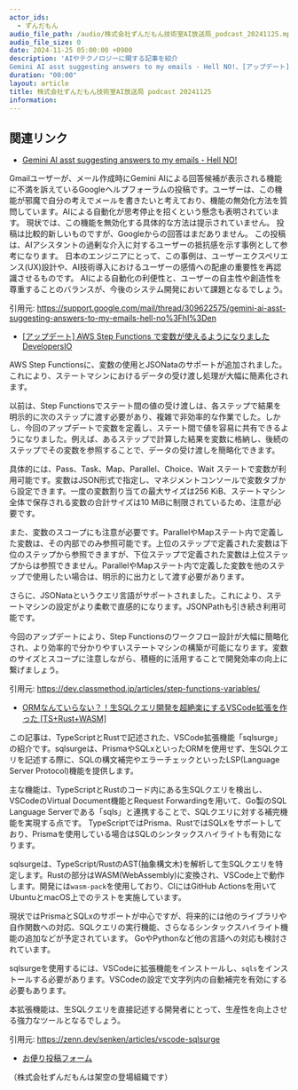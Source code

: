 ```yaml
---
actor_ids:
  - ずんだもん
audio_file_path: /audio/株式会社ずんだもん技術室AI放送局_podcast_20241125.mp3
audio_file_size: 0
date: 2024-11-25 05:00:00 +0900
description: 'AIやテクノロジーに関する記事を紹介  
Gemini AI asst suggesting answers to my emails - Hell NO!、[アップデート] AWS Step Functions で変数が使えるようになりました  DevelopersIO、ORMなんていらない？！生SQLクエリ開発を超絶楽にするVSCode拡張を作った [TS+Rust+WASM]'
duration: "00:00"
layout: article
title: 株式会社ずんだもん技術室AI放送局 podcast 20241125
information: 
---
```


## 関連リンク


- [Gemini AI asst suggesting answers to my emails - Hell NO!](https://support.google.com/mail/thread/309622575/gemini-ai-asst-suggesting-answers-to-my-emails-hell-no%3Fhl%3Den)  


Gmailユーザーが、メール作成時にGemini AIによる回答候補が表示される機能に不満を訴えているGoogleヘルプフォーラムの投稿です。ユーザーは、この機能が邪魔で自分の考えでメールを書きたいと考えており、機能の無効化方法を質問しています。AIによる自動化が思考停止を招くという懸念も表明されています。  現状では、この機能を無効化する具体的な方法は提示されていません。  投稿は比較的新しいものですが、Googleからの回答はまだありません。  この投稿は、AIアシスタントの過剰な介入に対するユーザーの抵抗感を示す事例として参考になります。  日本のエンジニアにとって、この事例は、ユーザーエクスペリエンス(UX)設計や、AI技術導入におけるユーザーの感情への配慮の重要性を再認識させるものです。  AIによる自動化の利便性と、ユーザーの自主性や創造性を尊重することのバランスが、今後のシステム開発において課題となるでしょう。


引用元: https://support.google.com/mail/thread/309622575/gemini-ai-asst-suggesting-answers-to-my-emails-hell-no%3Fhl%3Den


- [[アップデート] AWS Step Functions で変数が使えるようになりました  DevelopersIO](https://dev.classmethod.jp/articles/step-functions-variables/)  



AWS Step Functionsに、変数の使用とJSONataのサポートが追加されました。これにより、ステートマシンにおけるデータの受け渡し処理が大幅に簡素化されます。

以前は、Step Functionsでステート間の値の受け渡しは、各ステップで結果を明示的に次のステップに渡す必要があり、複雑で非効率的な作業でした。しかし、今回のアップデートで変数を定義し、ステート間で値を容易に共有できるようになりました。例えば、あるステップで計算した結果を変数に格納し、後続のステップでその変数を参照することで、データの受け渡しを簡略化できます。

具体的には、Pass、Task、Map、Parallel、Choice、Wait ステートで変数が利用可能です。変数はJSON形式で指定し、マネジメントコンソールで変数タブから設定できます。一度の変数割り当ての最大サイズは256 KiB、ステートマシン全体で保存される変数の合計サイズは10 MiBに制限されているため、注意が必要です。

また、変数のスコープにも注意が必要です。ParallelやMapステート内で定義した変数は、その内部でのみ参照可能です。上位のステップで定義された変数は下位のステップから参照できますが、下位ステップで定義された変数は上位ステップからは参照できません。ParallelやMapステート内で定義した変数を他のステップで使用したい場合は、明示的に出力として渡す必要があります。

さらに、JSONataというクエリ言語がサポートされました。これにより、ステートマシンの設定がより柔軟で直感的になります。JSONPathも引き続き利用可能です。

今回のアップデートにより、Step Functionsのワークフロー設計が大幅に簡略化され、より効率的で分かりやすいステートマシンの構築が可能になります。変数のサイズとスコープに注意しながら、積極的に活用することで開発効率の向上に繋げましょう。


引用元: https://dev.classmethod.jp/articles/step-functions-variables/


- [ORMなんていらない？！生SQLクエリ開発を超絶楽にするVSCode拡張を作った [TS+Rust+WASM]](https://zenn.dev/senken/articles/vscode-sqlsurge)  


この記事は、TypeScriptとRustで記述された、VSCode拡張機能「sqlsurge」の紹介です。sqlsurgeは、PrismaやSQLxといったORMを使用せず、生SQLクエリを記述する際に、SQLの構文補完やエラーチェックといったLSP(Language Server Protocol)機能を提供します。

主な機能は、TypeScriptとRustのコード内にある生SQLクエリを検出し、VSCodeのVirtual Document機能とRequest Forwardingを用いて、Go製のSQL Language Serverである「sqls」と連携することで、SQLクエリに対する補完機能を実現する点です。  TypeScriptではPrisma、RustではSQLxをサポートしており、Prismaを使用している場合はSQLのシンタックスハイライトも有効になります。

sqlsurgeは、TypeScript/RustのAST(抽象構文木)を解析して生SQLクエリを特定します。Rustの部分はWASM(WebAssembly)に変換され、VSCode上で動作します。開発には`wasm-pack`を使用しており、CIにはGitHub Actionsを用いてUbuntuとmacOS上でのテストを実施しています。

現状ではPrismaとSQLxのサポートが中心ですが、将来的には他のライブラリや自作関数への対応、SQLクエリの実行機能、さらなるシンタックスハイライト機能の追加などが予定されています。  GoやPythonなど他の言語への対応も検討されています。

sqlsurgeを使用するには、VSCodeに拡張機能をインストールし、`sqls`をインストールする必要があります。VSCodeの設定で文字列内の自動補完を有効にする必要もあります。

本拡張機能は、生SQLクエリを直接記述する開発者にとって、生産性を向上させる強力なツールとなるでしょう。




引用元: https://zenn.dev/senken/articles/vscode-sqlsurge



- [お便り投稿フォーム](https://forms.gle/ffg4JTfqdiqK62qf9)

（株式会社ずんだもんは架空の登場組織です）
